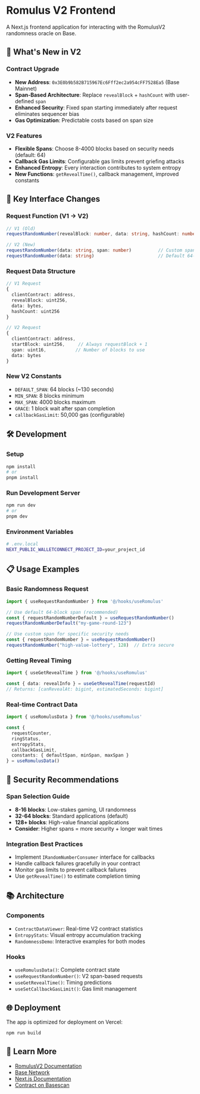 # Romulus V2 Frontend

A Next.js frontend application for interacting with the RomulusV2 randomness oracle on Base.

## 🚀 **What's New in V2**

### **Contract Upgrade**
- **New Address**: `0x3E0b9b582B715967Ec6Fff2ec2a954cFF7528Ea5` (Base Mainnet)
- **Span-Based Architecture**: Replace `revealBlock` + `hashCount` with user-defined `span`
- **Enhanced Security**: Fixed span starting immediately after request eliminates sequencer bias
- **Gas Optimization**: Predictable costs based on span size

### **V2 Features**
- **Flexible Spans**: Choose 8-4000 blocks based on security needs (default: 64)
- **Callback Gas Limits**: Configurable gas limits prevent griefing attacks  
- **Enhanced Entropy**: Every interaction contributes to system entropy
- **New Functions**: `getRevealTime()`, callback management, improved constants

## 🔧 **Key Interface Changes**

### **Request Function (V1 → V2)**
```typescript
// V1 (Old)
requestRandomNumber(revealBlock: number, data: string, hashCount: number)

// V2 (New)
requestRandomNumber(data: string, span: number)          // Custom span
requestRandomNumber(data: string)                        // Default 64-block span
```

### **Request Data Structure**
```typescript
// V1 Request
{
  clientContract: address,
  revealBlock: uint256,
  data: bytes,
  hashCount: uint256
}

// V2 Request  
{
  clientContract: address,
  startBlock: uint256,     // Always requestBlock + 1
  span: uint16,           // Number of blocks to use
  data: bytes
}
```

### **New V2 Constants**
- `DEFAULT_SPAN`: 64 blocks (~130 seconds)
- `MIN_SPAN`: 8 blocks minimum
- `MAX_SPAN`: 4000 blocks maximum  
- `GRACE`: 1 block wait after span completion
- `callbackGasLimit`: 50,000 gas (configurable)

## 🛠 **Development**

### **Setup**
```bash
npm install
# or
pnpm install
```

### **Run Development Server**
```bash
npm run dev
# or  
pnpm dev
```

### **Environment Variables**
```bash
# .env.local
NEXT_PUBLIC_WALLETCONNECT_PROJECT_ID=your_project_id
```

## 📋 **Usage Examples**

### **Basic Randomness Request**
```typescript
import { useRequestRandomNumber } from '@/hooks/useRomulus'

// Use default 64-block span (recommended)
const { requestRandomNumberDefault } = useRequestRandomNumber()
requestRandomNumberDefault("my-game-round-123")

// Use custom span for specific security needs
const { requestRandomNumber } = useRequestRandomNumber()
requestRandomNumber("high-value-lottery", 128)  // Extra secure
```

### **Getting Reveal Timing**
```typescript
import { useGetRevealTime } from '@/hooks/useRomulus'

const { data: revealInfo } = useGetRevealTime(requestId)
// Returns: [canRevealAt: bigint, estimatedSeconds: bigint]
```

### **Real-time Contract Data**
```typescript
import { useRomulusData } from '@/hooks/useRomulus'

const {
  requestCounter,
  ringStatus,
  entropyStats,
  callbackGasLimit,
  constants: { defaultSpan, minSpan, maxSpan }
} = useRomulusData()
```

## 🔐 **Security Recommendations**

### **Span Selection Guide**
- **8-16 blocks**: Low-stakes gaming, UI randomness
- **32-64 blocks**: Standard applications (default)
- **128+ blocks**: High-value financial applications
- **Consider**: Higher spans = more security + longer wait times

### **Integration Best Practices**
- Implement `IRandomNumberConsumer` interface for callbacks
- Handle callback failures gracefully in your contract
- Monitor gas limits to prevent callback failures  
- Use `getRevealTime()` to estimate completion timing

## 📚 **Architecture**

### **Components**
- `ContractDataViewer`: Real-time V2 contract statistics
- `EntropyStats`: Visual entropy accumulation tracking
- `RandomnessDemo`: Interactive examples for both modes

### **Hooks**  
- `useRomulusData()`: Complete contract state
- `useRequestRandomNumber()`: V2 span-based requests
- `useGetRevealTime()`: Timing predictions
- `useSetCallbackGasLimit()`: Gas limit management

## 🌐 **Deployment**

The app is optimized for deployment on Vercel:

```bash
npm run build
```

## 📖 **Learn More**

- [RomulusV2 Documentation](../README.md)
- [Base Network](https://base.org/)
- [Next.js Documentation](https://nextjs.org/docs)
- [Contract on Basescan](https://basescan.org/address/0x3E0b9b582B715967Ec6Fff2ec2a954cFF7528Ea5)
